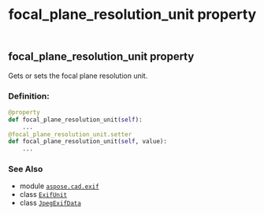 ﻿---
title: focal_plane_resolution_unit property
second_title: Aspose.CAD for Python via .NET API References
description: 
type: docs
weight: 400
url: /python-net/aspose.cad.exif/jpegexifdata/focal_plane_resolution_unit/
is_root: false
---

## focal_plane_resolution_unit property


Gets or sets the focal plane resolution unit.
### Definition:
```python
@property
def focal_plane_resolution_unit(self):
    ...
@focal_plane_resolution_unit.setter
def focal_plane_resolution_unit(self, value):
    ...
```

### See Also
* module [`aspose.cad.exif`](../../)
* class [`ExifUnit`](/cad/python-net/aspose.cad.exif.enums/exifunit)
* class [`JpegExifData`](/cad/python-net/aspose.cad.exif/jpegexifdata)
